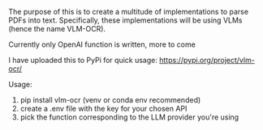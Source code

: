 The purpose of this is to create a multitude of implementations to parse PDFs into text.
Specifically, these implementations will be using VLMs (hence the name VLM-OCR).

Currently only OpenAI function is written, more to come

I have uploaded this to PyPi for quick usage: https://pypi.org/project/vlm-ocr/

Usage:
1. pip install vlm-ocr (venv or conda env recommended)
2. create a .env file with the key for your chosen API
3. pick the function corresponding to the LLM provider you're using
